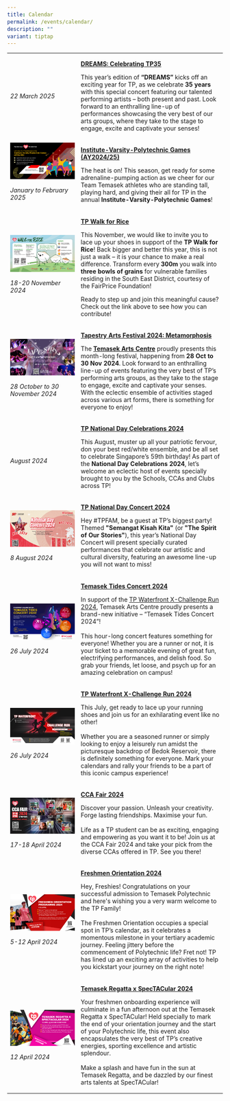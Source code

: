 ```yaml
---
title: Calendar
permalink: /events/calendar/
description: ""
variant: tiptap
---
```

<p></p>
<table style="minWidth: 50px">
<colgroup>
<col>
<col>
</colgroup>
<tbody>
<tr>
<td rowspan="1" colspan="1">
<p></p>
<p><em>22 March 2025</em>
</p>
<p></p>
</td>
<td rowspan="1" colspan="1">
<p><strong><a href="/dreams-celebrating-tp35/" rel="noopener nofollow" target="_blank">DREAMS: Celebrating TP35</a></strong>
</p>
<p></p>
<p>This year’s edition of <strong>“DREAMS” </strong>kicks off an exciting
year for TP, as we celebrate <strong>35 years </strong>with this special
concert featuring our talented performing artists – both present and past.
Look forward to an enthralling line-up of performances showcasing the very
best of our arts groups, where they take to the stage to engage, excite
and captivate your senses!</p>
<p></p>
</td>
</tr>
<tr>
<td rowspan="1" colspan="1">
<div class="isomer-image-wrapper">
<img style="width: 100%" height="auto" width="100%" alt="" src="/images/Sports/IVP_EDM_1920_X_1080.jpg">
</div>
<p><em>January to February 2025</em>
</p>
</td>
<td rowspan="1" colspan="1">
<p><strong><a href="/ivp-games-2025/" rel="noopener nofollow" target="_blank">Institute-Varsity-Polytechnic Games (AY2024/25)</a></strong>
</p>
<p></p>
<p>The heat is on! This season, get ready for some adrenaline-pumping action
as we cheer for our Team Temasek athletes who are standing tall, playing
hard, and giving their all for TP in the annual <strong>Institute-Varsity-Polytechnic Games</strong>!</p>
<p></p>
</td>
</tr>
<tr>
<td rowspan="1" colspan="1">
<div class="isomer-image-wrapper">
<img style="width: 100%" height="auto" width="100%" alt="" src="/images/Events/Clubs/TP___Walk_for_Rice_Banner_2_1920px_x_1080px.jpg">
</div>
<p><em>18-20 November 2024</em>
</p>
</td>
<td rowspan="1" colspan="1">
<p><strong><a href="/events/clubs/tp-walk-for-rice/" rel="noopener nofollow" target="_blank">TP Walk for Rice</a></strong>
</p>
<p></p>
<p>This November, we would like to invite you to lace up your shoes in support
of the <strong>TP Walk for Rice</strong>! Back bigger and better this year,
this is not just a walk – it is your chance to make a real difference.
Transform every <strong>300m</strong> you walk into <strong>three bowls of grains</strong> for
vulnerable families residing in the South East District, courtesy of the
FairPrice Foundation!</p>
<p></p>
<p>Ready to step up and join this meaningful cause? Check out the link above
to see how you can contribute!</p>
<p></p>
</td>
</tr>
<tr>
<td rowspan="1" colspan="1">
<div class="isomer-image-wrapper">
<img style="width: 100%" height="auto" width="100%" alt="" src="/images/Events/Temasek Arts Centre/1920x1080px_Banner.png">
</div>
<p><em>28 October to 30 November 2024</em>
</p>
</td>
<td rowspan="1" colspan="1">
<p><strong><a href="/tapestry-arts-festival-2024-metamorphosis/" rel="noopener nofollow" target="_blank">Tapestry Arts Festival 2024: Metamorphosis</a></strong>
</p>
<p></p>
<p>The <strong><a href="https://www.instagram.com/temasekartscentre/?hl=en" rel="noopener nofollow" target="_blank">Temasek Arts Centre</a></strong> proudly
presents this month-long festival, happening from <strong>28 Oct to 30 Nov 2024</strong>.
Look forward to an enthralling line-up of events featuring the very best
of TP’s performing arts groups, as they take to the stage to engage, excite
and captivate your senses. With the eclectic ensemble of activities staged
across various art forms, there is something for everyone to enjoy!</p>
<p></p>
</td>
</tr>
<tr>
<td rowspan="1" colspan="1">
<div class="isomer-image-wrapper">
<img style="width: 100%" height="auto" width="100%" alt="" src="/images/Events/Highlights/02_Virtual_Campus_Homepage___Inner_Page_1920_X_1080_02_02.jpg">
</div>
<p><em>August 2024</em>
</p>
<p></p>
</td>
<td rowspan="1" colspan="1">
<p><strong><a href="/tp-national-day-celebrations-2024/" rel="noopener noreferrer nofollow" target="_blank">TP National Day Celebrations 2024</a></strong>
</p>
<p></p>
<p>This August, muster up all your patriotic fervour, don your best red/white
ensemble, and be all set to celebrate Singapore’s 59th birthday! As part
of the&nbsp;<strong>National Day Celebrations 2024</strong>, let’s welcome
an eclectic host of events specially brought to you by the Schools, CCAs
and Clubs across TP!</p>
<p></p>
</td>
</tr>
<tr>
<td rowspan="1" colspan="1">
<p></p>
<div class="isomer-image-wrapper">
<img style="width: 100%" height="auto" width="100%" alt="" src="/images/Events/Highlights/VC__BUS_Video_Wall___TP_Oei__With_QR_Code_.png">
</div>
<p><em>8 August 2024</em>
</p>
</td>
<td rowspan="1" colspan="1">
<p><strong><a href="/tp-national-day-concert-2024/" rel="noopener noreferrer nofollow" target="_blank">TP National Day Concert 2024</a></strong>
<br>
</p>
<p>Hey #TPFAM, be a guest at TP’s biggest party! Themed <strong>"Semangat Kisah Kita"</strong> (or <strong>"The Spirit of Our Stories"</strong>),
this year’s National Day Concert will present specially curated performances
that celebrate our artistic and cultural diversity, featuring an awesome
line-up you will not want to miss!</p>
<p></p>
</td>
</tr>
<tr>
<td rowspan="1" colspan="1">
<p></p>
<div class="isomer-image-wrapper">
<img style="width: 100%" height="auto" width="100%" alt="" src="/images/Events/Highlights/Temasek_Tides_EDM_01_01_01_01.jpg">
</div>
<p><em>26 July 2024</em>
<br>
</p>
</td>
<td rowspan="1" colspan="1">
<p><strong><a href="/temasek-tides-concert-2024/" rel="noopener noreferrer nofollow" target="_blank">Temasek Tides Concert 2024</a></strong>
</p>
<p></p>
<p>In support of the <a href="/tp-waterfront-xchallenge-run-2024/" rel="noopener noreferrer nofollow" target="_blank">TP Waterfront X-Challenge Run 2024</a>,
Temasek Arts Centre proudly presents a brand-new initiative – “Temasek
Tides Concert 2024”!
<br>
<br>This hour-long concert features something for everyone! Whether you are
a runner or not, it is your ticket to a memorable evening of great fun,
electrifying performances, and delish food. So grab your friends, let loose,
and psych up for an amazing celebration on campus!</p>
<p></p>
</td>
</tr>
<tr>
<td rowspan="1" colspan="1">
<p></p>
<div class="isomer-image-wrapper">
<img style="width: 100%" height="auto" width="100%" alt="" src="/images/Events/Highlights/TP_Web_Banner_2__Virtual_Campus_Homepage___Inner_Page__TP_Oei___BUS_Video_Wall__FA_copy.jpg">
</div>
<p><em>26 July 2024</em>
</p>
</td>
<td rowspan="1" colspan="1">
<p><strong><a href="/tp-waterfront-xchallenge-run-2024/" rel="noopener noreferrer nofollow" target="_blank">TP Waterfront X-Challenge Run 2024</a></strong>
</p>
<p></p>
<p>This July, get ready to lace up your running shoes and join us for an
exhilarating event like no other!
<br>
<br>Whether you are a seasoned runner or simply looking to enjoy a leisurely
run amidst the picturesque backdrop of Bedok Reservoir, there is definitely
something for everyone. Mark your calendars and rally your friends to be
a part of this iconic campus experience!</p>
<p></p>
</td>
</tr>
<tr>
<td rowspan="1" colspan="1">
<p></p>
<div class="isomer-image-wrapper">
<img style="width: 100%" height="auto" width="100%" alt="" src="/images/Events/Calendar/CCA_Banner_1920px_by_1080px_FA_copy.jpg">
</div>
<p><em>17-18 April 2024</em>
</p>
</td>
<td rowspan="1" colspan="1">
<p><strong><a href="/events/ccafair2024/" rel="noopener noreferrer nofollow" target="_blank">CCA Fair 2024</a></strong>
</p>
<p></p>
<p>Discover your passion. Unleash your creativity. Forge lasting friendships.
Maximise your fun.
<br>
<br>Life as a TP student can be as exciting, engaging and empowering as you
want it to be! Join us at the&nbsp;CCA Fair 2024 and take your pick from
the diverse CCAs offered in TP. See you there!</p>
<p></p>
</td>
</tr>
<tr>
<td rowspan="1" colspan="1">
<p></p>
<div class="isomer-image-wrapper">
<img style="width: 100%" height="auto" width="100%" alt="" src="/images/Events/Calendar/FOP_Page_1920_X_1080px_copy.jpg">
</div>
<p><em>5-12 April 2024</em>
</p>
</td>
<td rowspan="1" colspan="1">
<p><strong><a href="/events/freshmen-orientation-programme-2024/" rel="noopener noreferrer nofollow" target="_blank">Freshmen Orientation 2024</a></strong>
</p>
<p></p>
<p>Hey, Freshies! Congratulations on your successful admission to Temasek
Polytechnic and here's wishing you a very warm welcome to the TP Family!
<br>
<br>The Freshmen Orientation occupies a special spot in TP’s calendar, as
it celebrates a momentous milestone in your tertiary academic journey.
Feeling jittery before the commencement of Polytechnic life? Fret not!
TP has lined up an exciting array of activities to help you kickstart your
journey on the right note!</p>
<p></p>
</td>
</tr>
<tr>
<td rowspan="1" colspan="1">
<p></p>
<div class="isomer-image-wrapper">
<img style="width: 100%" height="auto" width="100%" alt="" src="/images/Events/Calendar/Temasek_Regatta_Page_1920_X_1080px.jpg">
</div>
<p><em>12 April 2024</em>
</p>
</td>
<td rowspan="1" colspan="1">
<p><strong><a href="/events/freshmen-orientation-programme-2024/" rel="noopener noreferrer nofollow" target="_blank">Temasek Regatta x SpecTACular 2024</a></strong>
</p>
<p></p>
<p>Your freshmen onboarding experience will culminate in a fun afternoon
out at the&nbsp;Temasek Regatta x SpecTACular! Held specially to mark the
end of your orientation journey and the start of your Polytechnic life,
this event also encapsulates the very best of TP’s creative energies, sporting
excellence and artistic splendour.
<br>
<br>Make a splash and have fun in the sun at Temasek Regatta, and be dazzled
by our finest arts talents at SpecTACular!</p>
<p></p>
</td>
</tr>
</tbody>
</table>
<p></p>